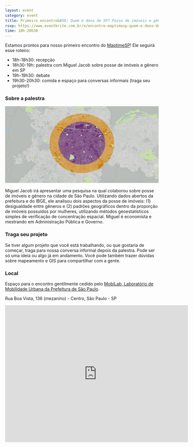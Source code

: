 ```yaml
---
layout: event
category: event
title: Primeiro encontro&#58; Quem é donx de SP? Posse de imóveis e gênero na cidade.
rsvp: https://www.eventbrite.com.br/e/encontro-maptimesp-quem-e-donx-de-sp-posse-de-imoveis-e-genero-na-cidade-tickets-33149169057
time: 18h-20h30
---
```


Estamos prontos para nosso primeiro encontro do [MaptimeSP](http://maptime.io/saopaulo/sobre/)! Ele seguirá esse roteiro:

- 18h-18h30: recepção
- 18h30-19h: palestra com Miguel Jacob sobre posse de imóveis e gênero em SP
- 19h-19h30: debate
- 19h30-20h30: comida e espaço para conversas informais (traga seu projeto!)

### Sobre a palestra

![palestra-genero-imoveis-Miguel-Jacob](img/2017-04-12/palestra-genero-imoveis-miguel-jacob.jpg)

Miguel Jacob irá apresentar uma pesquisa na qual colaborou sobre posse de imóveis e gênero na cidade de São Paulo. Utilizando dados abertos da prefeitura e do IBGE, ele analisou dois aspectos da posse de imóveis: (1) desigualdade entre gêneros e (2) padrões geográficos dentro da proporção de imóveis possuídos por mulheres, utilizando métodos geoestatísticos simples de verificação de concentração espacial. Miguel é economista e mestrando em Administração Pública e Governo.

### Traga seu projeto

Se tiver algum projeto que você está trabalhando, ou que gostaria de começar, traga para nossa conversa informal depois da palestra. Pode ser só uma ideia ou algo já em andamento. Você pode também trazer dúvidas sobre mapeamento e GIS para compartilhar com a gente.

### Local

Espaço para o encontro gentilmente cedido pelo [MobiLab, Laboratório de Mobilidade Urbana da Prefeitura de São Paulo](http://mobilab.prefeitura.sp.gov.br/).

Rua Boa Vista, 136 (mezanino) - Centro, São Paulo - SP

<iframe src="https://www.google.com/maps/embed?pb=!1m14!1m8!1m3!1d3072.1872511262673!2d-46.6346272239907!3d-23.546655678274703!3m2!1i1024!2i768!4f13.1!3m3!1m2!1s0x0%3A0xda16f42804275b7d!2sMobiLab!5e0!3m2!1sen!2sbr!4v1490364180973" width="600" height="450" frameborder="0" style="border:0" allowfullscreen></iframe>
